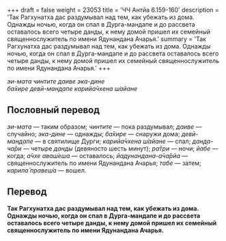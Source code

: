 +++
draft = false
weight = 23053
title = 'ЧЧ Антйа 6.159-160'
description = 'Так Рагхунатха дас раздумывал над тем, как убежать из дома. Однажды ночью, когда он спал в Дурга-мандапе и до рассвета оставалось всего четыре данды, к нему домой пришел их семейный священнослужитель по имени Ядунандана Ачарья.'
summary = 'Так Рагхунатха дас раздумывал над тем, как убежать из дома. Однажды ночью, когда он спал в Дурга-мандапе и до рассвета оставалось всего четыре данды, к нему домой пришел их семейный священнослужитель по имени Ядунандана Ачарья.'
+++

_эи-мата чинтите даиве эка-дине  
ба̄хире девӣ-ман̣д̣апе карийа̄чхена ш́айане_

## Пословный перевод

_эи_\-_мата_ — таким образом; _чинтите_ — пока раздумывал; _даиве_ — случайно; _эка_\-_дине_ — однажды; _ба̄хире_ — снаружи дома; _девӣ_\-_ман̣д̣апе_ — в святилище Дурги; _карийа̄чхена_ _ш́айане_ — спал; _дан̣д̣а_\-_ча̄ри_ — четыре _данды_ (девяносто шесть минут); _ра̄три_ — ночи; _йабе_ — когда; _а̄чхе_ _аваш́еша_ — оставалось; _йадунандана_\-_а̄ча̄рйа_ — священнослужитель по имени Ядунандана Ачарья; _табе_ — затем; _карила̄_ _правеш́а_ — вошел.

## Перевод

**Так Рагхунатха дас раздумывал над тем, как убежать из дома. Однажды ночью, когда он спал в Дурга-мандапе и до рассвета оставалось всего четыре данды, к нему домой пришел их семейный священнослужитель по имени Ядунандана Ачарья.**
